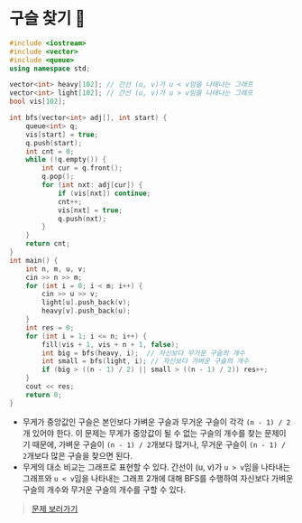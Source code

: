 # 구슬 찾기 🥇

```cpp
#include <iostream>
#include <vector>
#include <queue>
using namespace std;

vector<int> heavy[102]; // 간선 (u, v)가 u < v임을 나태나는 그래프
vector<int> light[102]; // 간선 (u, v)가 u > v임을 나태나는 그래프
bool vis[102];

int bfs(vector<int> adj[], int start) {
    queue<int> q;
    vis[start] = true;
    q.push(start);
    int cnt = 0;
    while (!q.empty()) {
        int cur = q.front();
        q.pop();
        for (int nxt: adj[cur]) {
            if (vis[nxt]) continue;
            cnt++;
            vis[nxt] = true;
            q.push(nxt);
        }
    }
    return cnt;
}
int main() {
    int n, m, u, v;
    cin >> n >> m;
    for (int i = 0; i < m; i++) {
        cin >> u >> v;
        light[u].push_back(v);
        heavy[v].push_back(u);
    }
    int res = 0;
    for (int i = 1; i <= n; i++) {
        fill(vis + 1, vis + n + 1, false);
        int big = bfs(heavy, i);  // 자신보다 무거운 구슬의 개수
        int small = bfs(light, i); // 자신보다 가벼운 구슬의 개수
        if (big > ((n - 1) / 2) || small > ((n - 1) / 2)) res++;
    }
    cout << res;
    return 0;
}
```

- 무게가 중앙값인 구슬은 본인보다 가벼운 구슬과 무거운 구슬이 각각 `(n - 1) / 2`개 있어야 한다. 이 문제는 무게가 중앙값이 될 수 없는 구슬의 개수를 찾는 문제이기 때문에, 가벼운 구슬이 `(n - 1) / 2`개보다 많거나, 무거운 구슬이 `(n - 1) / 2`개보다 많은 구슬을 찾으면 된다.
- 무게의 대소 비교는 그래프로 표현할 수 있다. 간선이 (u, v)가 `u > v`임을 나타내는 그래프와 `u < v`임을 나타내는 그래프 2개에 대해 BFS를 수행하여 자신보다 가벼운 구슬의 개수와 무거운 구슬의 개수를 구할 수 있다.

> [문제 보러가기](https://www.acmicpc.net/problem/2617)
